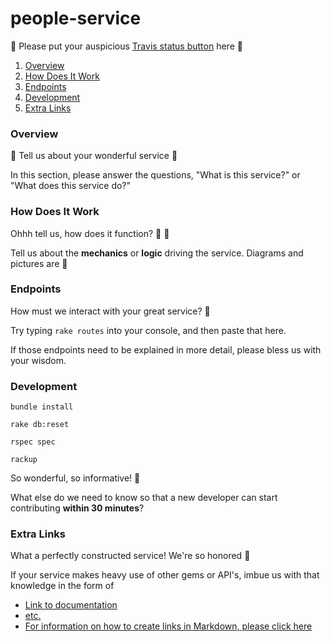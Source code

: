# people-service

:bow: Please put your auspicious [Travis status button](http://docs.travis-ci.com/user/status-images/) here :bow:

1. [Overview](#overview)
2. [How Does It Work](#how-does-it-work)
3. [Endpoints](#endpoints)
4. [Development](#development)
5. [Extra Links](#extra-links)

### Overview

:bow: Tell us about your wonderful service :bow:

In this section, please answer the questions, "What is this service?" or "What does this service do?"

### How Does It Work

Ohhh tell us, how does it function? :bow: :bow:

Tell us about the __mechanics__ or __logic__ driving the service. Diagrams and pictures are :angel:

### Endpoints

How must we interact with your great service? :bow:

Try typing `rake routes` into your console, and then paste that here.

If those endpoints need to be explained in more detail, please bless us with your wisdom.

### Development

```
bundle install

rake db:reset

rspec spec

rackup
```

So wonderful, so informative! :bow:

What else do we need to know so that a new developer can start contributing __within 30 minutes__?

### Extra Links

What a perfectly constructed service! We're so honored :bow:

If your service makes heavy use of other gems or API's, imbue us with that knowledge in the form of

- [Link to documentation]()
- [etc.]()
- [For information on how to create links in Markdown, please click here](https://github.com/adam-p/markdown-here/wiki/Markdown-Cheatsheet#links)